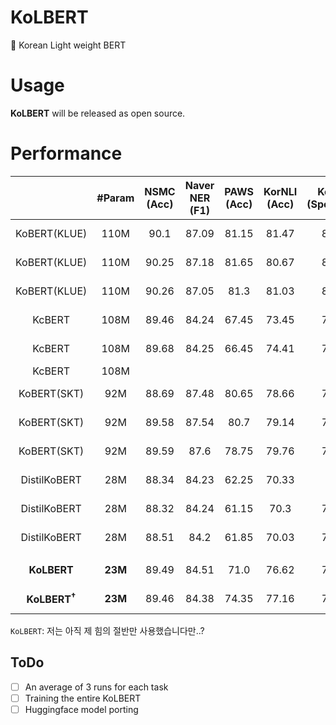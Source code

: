 # KoLBERT
💪 Korean Light weight BERT

# Usage
**KoLBERT** will be released as open source.

# Performance
|| #Param | NSMC<br>(Acc) | Naver NER<br>(F1) | PAWS<br>(Acc) | KorNLI<br>(Acc) | KorSTS<br>(Spearman) | Question Pair<br>(Acc) | KorQuaD<br>(Dev)<br>(EM/F1) | 
|:----:|:----:|:----:|:----:|:----:|:----:|:----:|:----:|:----:|
|KoBERT(KLUE)| 110M | 90.1 | 87.09 | 81.15 | 81.47 | 82.42 | 94.45 | 84.22 / 93.03 |
|KoBERT(KLUE)| 110M | 90.25 | 87.18 | 81.65 | 80.67 | 82.33 | 95.12 | 84.67 / 93.11 |
|KoBERT(KLUE)| 110M | 90.26 | 87.05 | 81.3 | 81.03 | 82.66 | 95.51 | 84.41 / 93.02 |
|KcBERT| 108M | 89.46 | 84.24 | 67.45 | 73.45 | 76.51 | 93.66 | 60.72 / 84.97 |
|KcBERT| 108M | 89.68 | 84.25 | 66.45 | 74.41 | 75.98 | 93.93 | 61.25 / 85.19 |
|KcBERT| 108M |  |  |  |  |  |  |  /  |
|KoBERT(SKT)| 92M | 88.69 | 87.48 | 80.65 | 78.66 | 79.97 | 93.93 | 52.51 / 80.35 |
|KoBERT(SKT)| 92M | 89.58 | 87.54 | 80.7 | 79.14 | 73.93 | 94.59 | 51.11 / 78.78 |
|KoBERT(SKT)| 92M | 89.59 | 87.6 | 78.75 | 79.76 |  74.06 | 94.59  | 52.21 / 79.95 |
|DistilKoBERT| 28M | 88.34 | 84.23 | 62.25 | 70.33 | 72.5 | 92.87 | 52.11 / 75.94 |
|DistilKoBERT| 28M | 88.32 | 84.24 | 61.15 | 70.3 | 71.94 | 92.61 | 52.25 / 76.16 |
|DistilKoBERT| 28M | 88.51 | 84.2 | 61.85 | 70.03 | 71.91 | 92.48 | 53.2 / 76.9 |
|  |  |  |  |  |  |  |  |  |
|**KoLBERT**| **23M** | 89.49 | 84.51 | 71.0 | 76.62 | 76.59 | 94.72 | 79.71 / 89.53 |
|**KoLBERT<sup>†</sup>**| **23M** | 89.46 | 84.38 | 74.35 | 77.16 | 78.49 | 94.06 | 80.57 / 89.95 |

`KoLBERT`: 저는 아직 제 힘의 절반만 사용했습니다만..?

## ToDo
- [ ] An average of 3 runs for each task
- [ ] Training the entire KoLBERT
- [ ] Huggingface model porting
